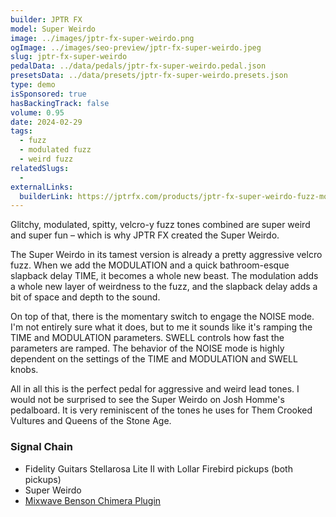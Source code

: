 ```yaml
---
builder: JPTR FX
model: Super Weirdo
image: ../images/jptr-fx-super-weirdo.png
ogImage: ../images/seo-preview/jptr-fx-super-weirdo.jpeg
slug: jptr-fx-super-weirdo
pedalData: ../data/pedals/jptr-fx-super-weirdo.pedal.json
presetsData: ../data/presets/jptr-fx-super-weirdo.presets.json
type: demo
isSponsored: true
hasBackingTrack: false
volume: 0.95
date: 2024-02-29
tags:
  - fuzz
  - modulated fuzz
  - weird fuzz
relatedSlugs:
  -
externalLinks:
  builderLink: https://jptrfx.com/products/jptr-fx-super-weirdo-fuzz-modulator-pedal
---
```


Glitchy, modulated, spitty, velcro-y fuzz tones combined are super weird and super fun – which is why JPTR FX created the Super Weirdo.

The Super Weirdo in its tamest version is already a pretty aggressive velcro fuzz. When we add the MODULATION and a quick bathroom-esque slapback delay TIME, it becomes a whole new beast. The modulation adds a whole new layer of weirdness to the fuzz, and the slapback delay adds a bit of space and depth to the sound.

On top of that, there is the momentary switch to engage the NOISE mode. I'm not entirely sure what it does, but to me it sounds like it's ramping the TIME and MODULATION parameters. SWELL controls how fast the parameters are ramped. The behavior of the NOISE mode is highly dependent on the settings of the TIME and MODULATION and SWELL knobs.

All in all this is the perfect pedal for aggressive and weird lead tones. I would not be surprised to see the Super Weirdo on Josh Homme's pedalboard. It is very reminiscent of the tones he uses for Them Crooked Vultures and Queens of the Stone Age.

### Signal Chain

- Fidelity Guitars Stellarosa Lite II with Lollar Firebird pickups (both pickups)
- Super Weirdo
- [Mixwave Benson Chimera Plugin](https://www.mixwave.net/products/benson-chimera)
